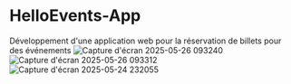 # HelloEvents-App
Développement d'une application web pour la réservation de billets pour des événements
![Capture d'écran 2025-05-26 093240](https://github.com/user-attachments/assets/d59aaa32-b8e1-4330-b926-321e487224fe)
![Capture d'écran 2025-05-26 093312](https://github.com/user-attachments/assets/ff0607c4-d68f-407d-aa07-e138e54cb7b4)
![Capture d'écran 2025-05-24 232055](https://github.com/user-attachments/assets/c1d32185-58d4-40b2-bb7f-bd99837e227c)
